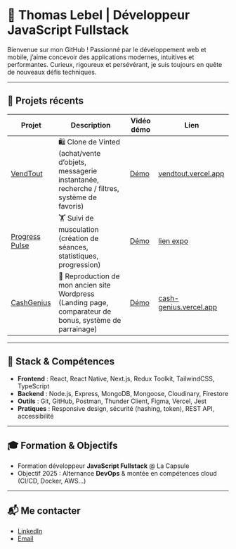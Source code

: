 # 👋 Thomas Lebel | Développeur JavaScript Fullstack

Bienvenue sur mon GitHub ! Passionné par le développement web et mobile, j’aime concevoir des applications modernes, intuitives et performantes. Curieux, rigoureux et persévérant, je suis toujours en quête de nouveaux défis techniques.

---

## 🚀 Projets récents

| Projet | Description | Vidéo démo | Lien |
|--------|-------------|------------|------|
| [VendTout](https://github.com/ThomasLebel/VendTout-Frontend) | 🛍️ Clone de Vinted (achat/vente d’objets, messagerie instantanée, recherche / filtres, système de favoris) | [Démo](https://youtu.be/MV_9-I8bRpU) |  [vendtout.vercel.app](https://vendtout.vercel.app)|
| [Progress Pulse](https://github.com/ThomasLebel/progressPulse-frontend) | 🏋️ Suivi de musculation (création de séances, statistiques, progression) | [Démo](https://youtu.be/Osh-E0SRI3U) | [lien expo](https://expo.dev/preview/update?message=Modifs%20design&updateRuntimeVersion=1.0.0&createdAt=2025-01-15T17%3A36%3A10.483Z&slug=exp&projectId=073b9ab9-b0d3-452b-8356-4ca49a271182&group=1eef4fed-d0b8-4ebf-9ec7-9a9d45405ead)
| [CashGenius](https://github.com/ThomasLebel/CashGenius-Frontend) | 🧞 Reproduction de mon ancien site Wordpress (Landing page, comparateur de bonus, système de parrainage) | [Démo](https://vimeo.com/1057419477/b7ab82236b)| [cash-genius.vercel.app](https://cash-genius.vercel.app)|

---

## 🧰 Stack & Compétences

- **Frontend** : React, React Native, Next.js, Redux Toolkit, TailwindCSS, TypeScript
- **Backend** : Node.js, Express, MongoDB, Mongoose, Cloudinary, Firestore
- **Outils** : Git, GitHub, Postman, Thunder Client, Figma, Vercel, Jest
- **Pratiques** : Responsive design, sécurité (hashing, token), REST API, accessibilité

---

## 🎓 Formation & Objectifs

- Formation développeur **JavaScript Fullstack** @ La Capsule
- Objectif 2025 : Alternance **DevOps** & montée en compétences cloud (CI/CD, Docker, AWS…)

---

## 📬 Me contacter

- [LinkedIn](https://www.linkedin.com/in/thomas-lebel-6047ba129/)
- [Email](mailto:thomas.lebel38@gmail.com)
